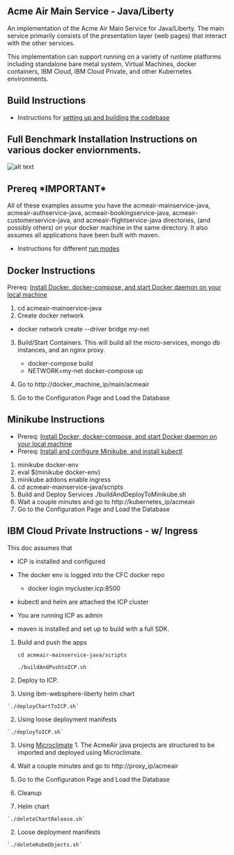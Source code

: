 
## Acme Air Main Service - Java/Liberty

An implementation of the Acme Air Main Service for Java/Liberty. The main service primarily consists of the presentation layer (web pages) that interact with the other services.

This implementation can support running on a variety of runtime platforms including standalone bare metal system, Virtual Machines, docker containers, IBM Cloud, IBM Cloud Private, and other Kubernetes environments.

## Build Instructions
* Instructions for [setting up and building the codebase](Build_Instructions.md)

## Full Benchmark Installation Instructions on various docker enviornments.
![alt text](https://github.com/blueperf/acmeair-mainservice-java/blob/master/images/AcmeairMS.png "AcmeairMS Java")

## Prereq \*IMPORTANT\*
All of these examples assume you have the acmeair-mainservice-java, acmeair-authservice-java, acmeair-bookingservice-java, acmeair-customerservice-java, and acmeair-flightservice-java directories, (and possibly others) on your docker machine in the same directory. It also assumes all applications have been built with maven.


* Instructions for different [run modes](Modes.md)

## Docker Instructions

Prereq: [Install Docker, docker-compose, and start Docker daemon on your local machine](https://docs.docker.com/installation/)

1. cd acmeair-mainservice-java
2. Create docker network
 * docker network create --driver bridge my-net
3. Build/Start Containers. This will build all the micro-services, mongo db instances, and an nginx proxy.
    * docker-compose build
    * NETWORK=my-net docker-compose up

4. Go to http://docker_machine_ip/main/acmeair
5. Go to the Configuration Page and Load the Database

## Minikube Instructions

* Prereq: [Install Docker, docker-compose, and start Docker daemon on your local machine](https://docs.docker.com/installation/)
* Prereq: [Install and configure Minikube, and install kubectl](https://github.com/kubernetes/minikube/)

1. minikube docker-env
2. eval $(minikube docker-env)
3. minikube addons enable ingress
4. cd acmeair-mainservice-java/scripts
5. Build and Deploy Services
	./buildAndDeployToMinikube.sh
6. Wait a couple minutes and go to http://kubernetes_ip/acmeair
7. Go to the Configuration Page and Load the Database

## IBM Cloud Private Instructions - w/ Ingress
This doc assumes that
* ICP is installed and configured
* The docker env is logged into the CFC docker repo
	* docker login mycluster.icp:8500

* kubectl and helm are attached the ICP cluster

* You are running ICP as admin

* maven is installed and set up to build with a full SDK.

1. Build and push the apps

	`cd acmeair-mainservice-java/scripts`

	`./buildAndPushtoICP.sh`
	
2. Deploy to ICP. 

  1. Using ibm-websphere-liberty helm chart
  
	`./deployChartToICP.sh`
  
  2. Using loose deployment manifests
  
	`./deployToICP.sh`
  
  3. Using [Microclimate](https://microclimate-dev2ops.github.io/)
    1. The AcmeAir java projects are structured to be imported and deployed using Microclimate.

3. Wait a couple minutes and go to http://proxy_ip/acmeair
4. Go to the Configuration Page and Load the Database

5. Cleanup

  1. Helm chart
  
	`./deleteChartRelease.sh`
  
  2. Loose deployment manifests
  
	`./deleteKubeObjects.sh`
